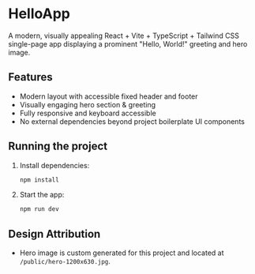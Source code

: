 # HelloApp

A modern, visually appealing React + Vite + TypeScript + Tailwind CSS single-page app displaying a prominent "Hello, World!" greeting and hero image.

## Features
- Modern layout with accessible fixed header and footer
- Visually engaging hero section & greeting
- Fully responsive and keyboard accessible
- No external dependencies beyond project boilerplate UI components

## Running the project
1. Install dependencies:
   ```sh
   npm install
   ```
2. Start the app:
   ```sh
   npm run dev
   ```

## Design Attribution
- Hero image is custom generated for this project and located at `/public/hero-1200x630.jpg`.
